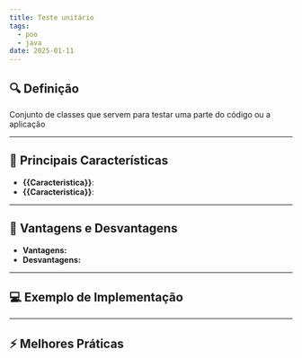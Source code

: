 ```yaml
---
title: Teste unitário
tags:
  - poo
  - java
date: 2025-01-11
---
```


## 🔍 Definição

Conjunto de classes que servem para testar uma parte do código ou a aplicação

---

## 📝 Principais Características

- **{{Caracteristica}}**:
- **{{Caracteristica}}**:

---

## 🧩 Vantagens e Desvantagens

- **Vantagens:**
- **Desvantagens:**

---

## 💻 Exemplo de Implementação

---

## ⚡ Melhores Práticas
